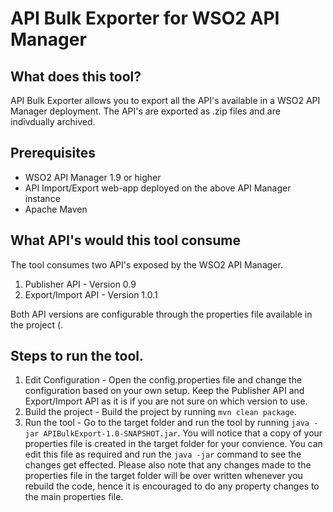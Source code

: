 # API Bulk Exporter for WSO2 API Manager

## What does this tool?
API Bulk Exporter allows you to export all the API's available in a WSO2 API Manager deployment. The API's are exported as .zip files and are indivdually archived. 

## Prerequisites
* WSO2 API Manager 1.9 or higher <br/>
* API Import/Export web-app deployed on the above API Manager instance <br/>
* Apache Maven 


## What API's would this tool consume
The tool consumes two API's exposed by the WSO2 API Manager.<br />
1. Publisher API - Version 0.9 <br />
2. Export/Import API - Version 1.0.1


Both API versions are configurable through the properties file available in the project (.

## Steps to run the tool.
1. Edit Configuration - Open the config.properties file and change the configuration based on your own setup. Keep the Publisher API and Export/Import API as it is if you are not sure on which version to use. <br/>
2. Build the project - Build the project by running `mvn clean package`.
3. Run the tool - Go to the target folder and run the tool by running `java -jar APIBulkExport-1.0-SNAPSHOT.jar`. You will notice that a copy of your properties file is created in the target folder for your convience. You can edit this file as required and run the `java -jar` command to see the changes get effected. Please also note that any changes made to the properties file in the target folder will be over written whenever you rebuild the code, hence it is encouraged to do any property changes to the main properties file.
 


